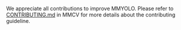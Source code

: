 We appreciate all contributions to improve MMYOLO. Please refer to [CONTRIBUTING.md](https://github.com/open-mmlab/mmcv/blob/master/CONTRIBUTING.md) in MMCV for more details about the contributing guideline.
